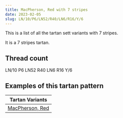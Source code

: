```yaml
---
title: MacPherson, Red with 7 stripes
date: 2023-02-05
slug: LN/10/P6/LN52/R40/LN6/R16/Y/6
---
```

This is a list of all the tartan sett variants with 7 stripes.

It is a 7 stripes tartan.


## Thread count
LN/10 P6 LN52 R40 LN6 R16 Y/6

## Examples of this tartan pattern

| Tartan Variants |
|---------------|
| [MacPherson, Red](/variants/ln/10/p6/ln52/r40/ln6/r16/y/6-lne0e0e0-p800080-rc00000-yf0c000)||
